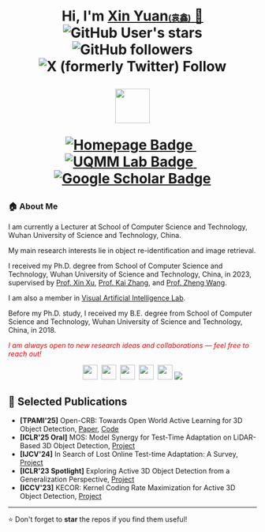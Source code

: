 <h1 align="center">
 Hi, I'm <a href="https://yuanxincherry.github.io/" target="_blank">Xin Yuan<span style="font-size: 60%;">(袁鑫)</span> 👋</a> <br>
	<img alt="GitHub User's stars" src="https://img.shields.io/github/stars/yuanxincherry">
	<img alt="GitHub followers" src="https://img.shields.io/github/followers/yuanxincherry">
	<img alt="X (formerly Twitter) Follow" src="https://img.shields.io/twitter/follow/Yadan_Luo">
<br>

<a href="https://yuanxincherry.github.io/uqmm" target="_blank"><img src="https://github.com/yuanxincherry/yuanxincherry.github.io/blob/source/assets/img/uqmm-color.png" height="70px" style="margin-bottom:-1px"></a>

<p align="center">
  <a href="https://yuanxincherry.github.io/" target="_blank">
    <img src="https://img.shields.io/badge/Homepage-Visit-blue?style=for-the-badge&logo=googlechrome" alt="Homepage Badge"/>
  </a>
  &nbsp;
  <a href="https://yuanxincherry.github.io/uqmm/" target="_blank">
    <img src="https://img.shields.io/badge/UQMM%20Lab-Explore-2b9348?style=for-the-badge&logo=academia" alt="UQMM Lab Badge"/>
  </a>
  &nbsp;
  <a href="https://scholar.google.com/citations?user=3IfL11AAAAAJ&hl=en" target="_blank">
    <img src="https://img.shields.io/badge/Google%20Scholar-Profile-9cf?style=for-the-badge&logo=googlescholar" alt="Google Scholar Badge"/>
  </a>
</p>

</h1>

<h3>🏠 <b>About Me</b></h3>
<p>
I am currently a Lecturer at School of Computer Science and Technology, Wuhan University of Science and Technology, China.

My main research interests lie in object re-identification and image retrieval.
<!--I am a computer vision researcher with research interests in object re-identification and image retrieval.-->

I received my Ph.D. degree from School of Computer Science and Technology, Wuhan University of Science and Technology, China, in 2023, supervised by <a href="http://vai-lab.com/member/XuXin.html" target="_blank">Prof. Xin Xu</a>, <a href="http://59.68.177.189/gmis/xkjsb/yjsdsfc.aspx?id=96422" target="_blank">Prof. Kai Zhang</a>, and <a href="https://wangzwhu.github.io/home/" target="_blank">Prof. Zheng Wang</a>.

I am also a member in <a href="http://vai-lab.com/" target="_blank">Visual Artificial Intelligence Lab</a>.

Before my Ph.D. study, I received my B.E. degree from School of Computer Science and Technology, Wuhan University of Science and Technology, China, in 2018.
</p>

<p>
<i style="color: red;">I am always open to new research ideas and collaborations — feel free to reach out!</i>
</p>

<p align="center">
  <a href="mailto:y.luo@uq.edu.au" target="_blank"><img src="https://img.icons8.com/fluency/48/000000/apple-mail.png" height="30px" style="margin-bottom:-4px"></a>&nbsp;
  <a href="https://scholar.google.com/citations?user=3IfL11AAAAAJ&hl=en" target="_blank"><img src="https://img.icons8.com/color/48/000000/google-scholar--v3.png" height="30px" style="margin-bottom:-3px"></a>&nbsp;
  <a href="https://github.com/yuanxincherry" target="_blank"><img src="https://img.icons8.com/ios-filled/50/000000/github.png" height="30px" style="margin-bottom:-3px"></a>&nbsp;
  <a href="https://twitter.com/Yadan_Luo" target="_blank"><img src="https://img.icons8.com/ios-filled/50/000000/x--v1.png" height="30px" style="margin-bottom:-3px"></a>&nbsp;
  <a href="https://www.linkedin.com/in/yadan-luo-755751132" target="_blank"><img src="https://img.icons8.com/color/48/000000/linkedin.png" height="30px" style="margin-bottom:-3px"></a>
  <a href="https://visitorbadge.io/status?path=https%3A%2F%2Fyuanxincherry.github.io%2F"><img src="https://api.visitorbadge.io/api/combined?path=https%3A%2F%2Fyuanxincherry.github.io%2F&label=Visitors&labelColor=%232ccce4&countColor=%230158f9" /></a>
</p>



## 📑 Selected Publications
* **[TPAMI'25]** Open-CRB: Towards Open World Active Learning for 3D Object Detection, [Paper](https://arxiv.org/abs/2310.10391v2), [Code](https://github.com/yuanxincherry/CRB-active-3Ddet/tree/Open-CRB)
* **[ICLR'25 Oral]** MOS: Model Synergy for Test-Time Adaptation on LiDAR-Based 3D Object Detection, [Project](https://openreview.net/pdf?id=Y6aHdDNQYD)
* **[IJCV'24]** In Search of Lost Online Test-time Adaptation: A Survey, [Project](https://github.com/Jo-wang/OTTA_ViT_survey)
* **[ICLR'23 Spotlight]** Exploring Active 3D Object Detection from a Generalization Perspective, [Project](https://github.com/yuanxincherry/CRB-active-3Ddet)
* **[ICCV'23]** KECOR: Kernel Coding Rate Maximization for Active 3D Object Detection, [Project](https://github.com/yuanxincherry/KECOR-active-3Ddet)


---
⭐️ Don't forget to **star** the repos if you find them useful!
